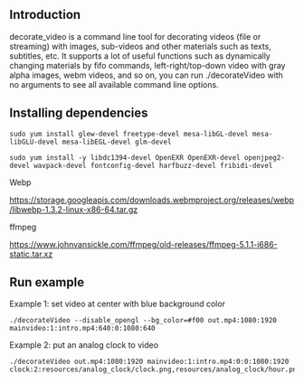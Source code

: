 ## Introduction
decorate_video is a command line tool for decorating videos (file or streaming) with images, sub-videos and other materials such as texts, subtitles, etc. It supports a lot of useful functions such as dynamically changing materials by fifo commands, left-right/top-down video with gray alpha images, webm videos, and so on, you can run ./decorateVideo with no arguments to see all available command line options.


## Installing dependencies

```
sudo yum install glew-devel freetype-devel mesa-libGL-devel mesa-libGLU-devel mesa-libEGL-devel glm-devel

sudo yum install -y libdc1394-devel OpenEXR OpenEXR-devel openjpeg2-devel wavpack-devel fontconfig-devel harfbuzz-devel fribidi-devel
```

Webp

https://storage.googleapis.com/downloads.webmproject.org/releases/webp/libwebp-1.3.2-linux-x86-64.tar.gz


ffmpeg

https://www.johnvansickle.com/ffmpeg/old-releases/ffmpeg-5.1.1-i686-static.tar.xz


## Run example

Example 1: set video at center with blue background color
```
./decorateVideo --disable_opengl --bg_color=#f00 out.mp4:1080:1920 mainvideo:1:intro.mp4:640:0:1080:640
```

Example 2: put an analog clock to video
```
./decorateVideo out.mp4:1080:1920 mainvideo:1:intro.mp4:0:0:1080:1920 clock:2:resources/analog_clock/clock.png,resources/analog_clock/hour.png,resources/analog_clock/minute.png,resources/analog_clock/second.png:100:100:400:400:1706760000
```

